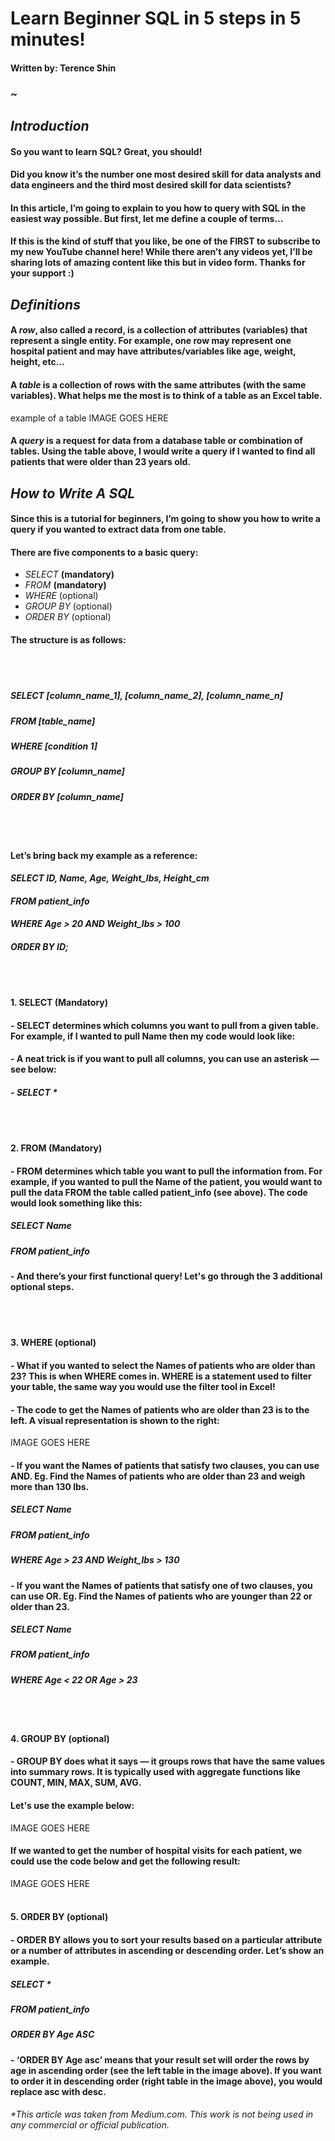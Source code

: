 # Learn Beginner SQL in 5 steps in 5 minutes!
#### Written by: Terence Shin
### ~
## _Introduction_
#### So you want to learn SQL? Great, you should!

#### Did you know it’s the number one most desired skill for data analysts and data engineers and the third most desired skill for data scientists?
#### In this article, I’m going to explain to you how to query with SQL in the easiest way possible. But first, let me define a couple of terms…
#### If this is the kind of stuff that you like, be one of the FIRST to subscribe to my new YouTube channel here! While there aren’t any videos yet, I’ll be sharing lots of amazing content like this but in video form. Thanks for your support :)

## _Definitions_
#### A _row_, also called a record, is a collection of attributes (variables) that represent a single entity. For example, one row may represent one hospital patient and may have attributes/variables like age, weight, height, etc…
#### A _table_ is a collection of rows with the same attributes (with the same variables). What helps me the most is to think of a table as an Excel table.


example of a table
IMAGE GOES HERE
#### A _query_ is a request for data from a database table or combination of tables. Using the table above, I would write a query if I wanted to find all patients that were older than 23 years old.

## _How to Write A SQL_
#### Since this is a tutorial for beginners, I’m going to show you how to write a query if you wanted to extract data from one table.
#### There are five components to a basic query:
   - _SELECT_ **(mandatory)**
   - _FROM_ **(mandatory)**
   - _WHERE_ (optional)
   - _GROUP BY_ (optional)
   - _ORDER BY_ (optional)
#### The structure is as follows:
<br></br>
##### SELECT [column_name_1], [column_name_2], [column_name_n]
##### FROM [table_name]
##### WHERE [condition 1]
##### GROUP BY [column_name] 
##### ORDER BY [column_name]
<br></br>
#### Let’s bring back my example as a reference:
#### _SELECT ID, Name, Age, Weight_lbs, Height_cm_
#### _FROM patient_info_
#### _WHERE Age > 20 AND Weight_lbs > 100_
#### _ORDER BY ID;_
<br></br>
#### **1. SELECT (Mandatory)**
#### - SELECT determines which columns you want to pull from a given table. For example, if I wanted to pull Name then my code would look like:
#### - A neat trick is if you want to pull all columns, you can use an asterisk — see below:
#### -         _SELECT *_
<br></br>
#### **2. FROM (Mandatory)**
#### - FROM determines which table you want to pull the information from. For example, if you wanted to pull the Name of the patient, you would want to pull the data FROM the table called patient_info (see above). The code would look something like this:
##### _SELECT_ _Name_
##### _FROM_ _patient_info_
#### - And there’s your first functional query! Let's go through the 3 additional optional steps.
<br></br>
#### **3. WHERE (optional)**
#### - What if you wanted to select the Names of patients who are older than 23? This is when WHERE comes in. WHERE is a statement used to filter your table, the same way you would use the filter tool in Excel!
#### - The code to get the Names of patients who are older than 23 is to the left. A visual representation is shown to the right:
IMAGE GOES HERE
#### - If you want the Names of patients that satisfy two clauses, you can use AND. Eg. Find the Names of patients who are older than 23 and weigh more than 130 lbs.
##### _SELECT Name_
##### _FROM patient_info_
##### _WHERE Age > 23 AND Weight_lbs > 130_
#### - If you want the Names of patients that satisfy one of two clauses, you can use OR. Eg. Find the Names of patients who are younger than 22 or older than 23.
##### _SELECT Name_
##### _FROM patient_info_
##### _WHERE Age < 22 OR Age > 23_
<br></br>
#### **4. GROUP BY (optional)**
#### - GROUP BY does what it says — it groups rows that have the same values into summary rows. It is typically used with aggregate functions like COUNT, MIN, MAX, SUM, AVG.
#### Let's use the example below:
IMAGE GOES HERE
#### If we wanted to get the number of hospital visits for each patient, we could use the code below and get the following result:
IMAGE GOES HERE
<br></br>
#### **5. ORDER BY (optional)**
#### - ORDER BY allows you to sort your results based on a particular attribute or a number of attributes in ascending or descending order. Let’s show an example.
##### _SELECT *_
##### _FROM patient_info_
##### _ORDER BY Age ASC_
#### - ‘ORDER BY Age asc’ means that your result set will order the rows by age in ascending order (see the left table in the image above). If you want to order it in descending order (right table in the image above), you would replace asc with desc.

###### *This article was taken from Medium.com. This work is not being used in any commercial or official publication.
